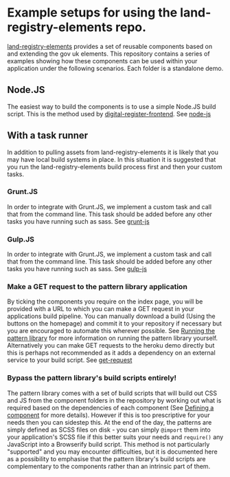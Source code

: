 # Example setups for using the land-registry-elements repo.

[land-registry-elements](https://github.com/LandRegistry/land-registry-elements) provides a set of reusable components based on and extending the gov uk elements. This repository contains a series of examples showing how these components can be used within your application under the following scenarios. Each folder is a standalone demo.

## Node.JS
The easiest way to build the components is to use a simple Node.JS build script. This is the method used by [digital-register-frontend](https://github.com/LandRegistry/digital-register-frontend). See [node-js](node-js)

## With a task runner
In addition to pulling assets from land-registry-elements it is likely that you may have local build systems in place. In this situation it is suggested that you run the land-registry-elements build process first and then your custom tasks.

### Grunt.JS
In order to integrate with Grunt.JS, we implement a custom task and call that from the command line. This task should be added before any other tasks you have running such as sass.
 See [grunt-js](grunt-js)

 ### Gulp.JS
In order to integrate with Grunt.JS, we implement a custom task and call that from the command line. This task should be added before any other tasks you have running such as sass.
 See [gulp-js](gulp-js)

### Make a GET request to the pattern library application
By ticking the components you require on the index page, you will be provided with a URL to which you can make a GET request in your applications build pipeline. You can manually download a build (Using the buttons on the homepage) and commit it to your repository if necessary but you are encouraged to automate this wherever possible. See [Running the pattern library](#running-the-pattern-library) for more information on running the pattern library yourself. Alternatively you can make GET requests to the heroku demo directly but this is perhaps not recommended as it adds a dependency on an external service to your build script.
See [get-request](get-request)

### Bypass the pattern library's build scripts entirely!
The pattern library comes with a set of build scripts that will build out CSS and JS from the component folders in the repository by working out what is required based on the dependencies of each component (See [Defining a component](#defining-a-component) for more details). However if this is too prescriptive for your needs then you can sidestep this. At the end of the day, the patterns are simply defined as SCSS files on disk - you can simply `@import` them into your application's SCSS file if this better suits your needs and `require()` any JavaScript into a Browserify build script. This method is not particularly "supported" and you may encounter difficulties, but it is documented here as a possibility to emphasise that the pattern library's build scripts are complementary to the components rather than an intrinsic part of them.
